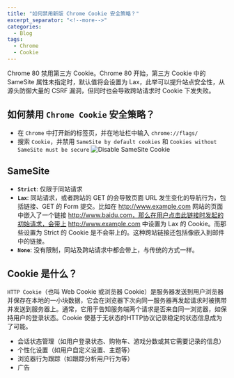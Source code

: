 ```yaml
---
title: "如何禁用新版 Chrome Cookie 安全策略？"
excerpt_separator: "<!--more-->"
categories:
  - Blog
tags:
  - Chrome
  - Cookie
---
```


Chrome 80 禁用第三方 Cookie。Chrome 80 开始，第三方 Cookie 中的 SameSite 属性未指定时，默认值将会设置为 Lax，此举可以提升站点安全性，从源头防御大量的 CSRF 漏洞，但同时也会导致跨站请求时 Cookie 下发失败。

<!--more-->

## 如何禁用 `Chrome Cookie` 安全策略？

- 在 `Chrome` 中打开新的标签页，并在地址栏中输入 `chrome://flags/`
- 搜索 `Cookie`，并禁用 `SameSite by default cookies` 和 `Cookies without SameSite must be secure`
![Disable SameSite Cookie](https://i.loli.net/2021/04/30/auojyRf2hvB7teU.png)

## SameSite

- **`Strict`**: 仅限于同站请求
- **`Lax`**: 同站请求，或者跨站的 GET 的会导致页面 URL 发生变化的导航行为，包括链接、GET 的 Form 提交。比如在 http://www.example.com 网站的页面中嵌入了一个链接 http://www.baidu.com，那么在用户点击此链接时发起的初始请求，会带上 http://www.example.com 中设置为 Lax 的 Cookie。而那些设置为 Strict 的 Cookie 是不会带上的。这种跨站链接还包括像嵌入到邮件中的链接。
- **`None`**: 没有限制，同站及跨站请求中都会带上，与传统的方式一样。

## Cookie 是什么？

`HTTP Cookie`（也叫 Web Cookie 或浏览器 Cookie）是服务器发送到用户浏览器并保存在本地的一小块数据，它会在浏览器下次向同一服务器再发起请求时被携带并发送到服务器上。通常，它用于告知服务端两个请求是否来自同一浏览器，如保持用户的登录状态。Cookie 使基于无状态的HTTP协议记录稳定的状态信息成为了可能。

- 会话状态管理（如用户登录状态、购物车、游戏分数或其它需要记录的信息）
- 个性化设置（如用户自定义设置、主题等）
- 浏览器行为跟踪（如跟踪分析用户行为等）
- 广告
